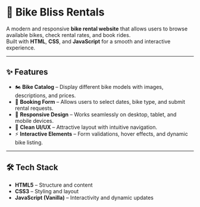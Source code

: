 # 🚴 Bike Bliss Rentals

A modern and responsive **bike rental website** that allows users to browse available bikes, check rental rates, and book rides.  
Built with **HTML**, **CSS**, and **JavaScript** for a smooth and interactive experience.

---

## ✨ Features
- 🏍 **Bike Catalog** – Display different bike models with images, descriptions, and prices.
- 📅 **Booking Form** – Allows users to select dates, bike type, and submit rental requests.
- 📱 **Responsive Design** – Works seamlessly on desktop, tablet, and mobile devices.
- 🎨 **Clean UI/UX** – Attractive layout with intuitive navigation.
- ⚡ **Interactive Elements** – Form validations, hover effects, and dynamic bike listing.

---

## 🛠 Tech Stack
- **HTML5** – Structure and content
- **CSS3** – Styling and layout
- **JavaScript (Vanilla)** – Interactivity and dynamic updates
